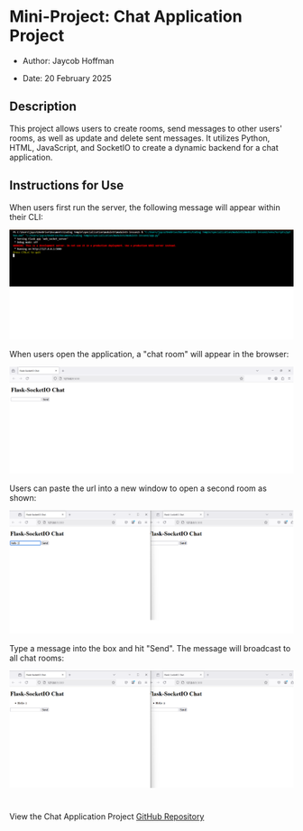 # Mini-Project: Chat Application Project

- Author: Jaycob Hoffman

- Date: 20 February 2025

## Description

This project allows users to create rooms, send messages to other users' rooms, as well as update and delete sent messages. It utilizes Python, HTML, JavaScript, and SocketIO to create a dynamic backend for a chat application.

## Instructions for Use

When users first run the server, the following message will appear within their CLI:

![Alt text](./images/running_application.png "Running Application")

When users open the application, a "chat room" will appear in the browser:

![Alt text](./images/chat_room.png "Chat Room")

Users can paste the url into a new window to open a second room as shown:

![Alt text](./images/chat_rooms.png "Chat Rooms")

Type a message into the box and hit "Send". The message will broadcast to all chat rooms:

![Alt text](./images/send_message.png "Send Message")

#

View the Chat Application Project [GitHub Repository](https://github.com/JaycobHoffman1/module15-mini-project)